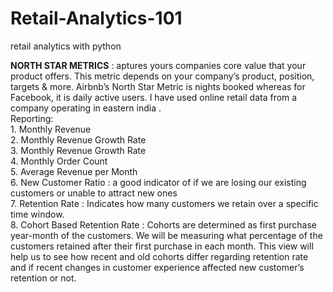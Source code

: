 # Retail-Analytics-101
retail analytics with python 


**NORTH STAR METRICS** : aptures yours companies core value that your product offers.
  This metric depends on your company’s product, position, targets & more. Airbnb’s North Star        Metric is nights booked whereas for Facebook, it is daily active users.
  I have used online retail data from a company operating in  eastern india . <br>
   Reporting: <br>
    1. Monthly Revenue  <br>
    2. Monthly Revenue Growth Rate  <br>
    3. Monthly Revenue Growth Rate   <br>
    4. Monthly Order Count    <br>
    5. Average Revenue per Month <br>
    6. New Customer Ratio : a good indicator of if we are losing our existing customers or unable to attract new ones  <br>
    7. Retention Rate : Indicates how many customers we retain over a specific time window.  <br>
    8. Cohort Based Retention Rate : Cohorts are determined as first purchase year-month of the customers. We will be measuring what percentage of the customers retained after their first purchase in each month. This view will help us to see how recent and old cohorts differ regarding retention rate and if recent changes in customer experience affected new customer’s retention or not.
